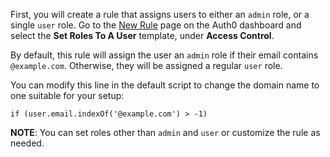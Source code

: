 First, you will create a rule that assigns users to either an `admin` role, or a single `user` role. Go to the [New Rule](${manage_url}/#/rules/new) page on the Auth0 dashboard and select the **Set Roles To A User** template, under **Access Control**. 

By default, this rule will assign the user an `admin` role if their email contains `@example.com`. Otherwise, they will be assigned a regular `user` role.

You can modify this line in the default script to change the domain name to one suitable for your setup:

`if (user.email.indexOf('@example.com') > -1)`

**NOTE**: You can set roles other than `admin` and `user` or customize the rule as needed.


